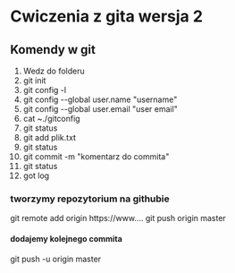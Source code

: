 # Cwiczenia z gita wersja 2
## Komendy w git
1. Wedz do folderu
2. git init
3. git config -l
4. git config --global user.name "username"
5. git config --global user.email "user email"
6. cat ~./gitconfig
7. git status
8. git add plik.txt
9. git status
10. git commit -m "komentarz do commita"
11. git status
12. got log

### tworzymy repozytorium na githubie
git remote add origin https://www....
git push origin master
#### dodajemy kolejnego commita
git push -u origin master
